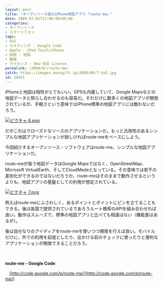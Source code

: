 ```yaml
---
layout: post
title: "オープンソース版のiPhone地図アプリ「route-me」"
date: 2009-07-01T21:00:00+09:00
categories:
- オープンソース
- スマートフォン
tags: 
- GUI
- ホスティング - Google Code
- Apple - iPod Touch/iPhone
- 技術 - 地図
- 開発
- ライセンス - New BSD License
permalink: /2009/07/route-me/
catch: https://images.moongift.jp/2009/06/7-tm5.jpg
id: 16421
---
```

iPhoneと地図は相性がとてもいい。GPSも内蔵していて、Google Mapsなどの地図データと照らし合わせるのも容易だ。それだけに数多くの地図アプリが開発されているが、手軽さという意味ではiPhone標準の地図アプリには敵わないだろう。

  

[![ピクチャ 6.png](https://images.moongift.jp/2009/06/6-tm4.jpg)](https://images.moongift.jp/2009/06/613.png)

  

だがこれはクローズドなソースのアプリケーションだ。もっと汎用性のあるシンプルな地図アプリケーションが欲しければroute-meをベースにしよう。

  

今回紹介するオープンソース・ソフトウェアはroute-me、シンプルな地図アプリケーションだ。

  
<!--more-->

route-meが扱う地図データはGoogle Mapsではなく、OpenStreetMap、Microsoft VirtualEarth、そしてCloudMadeとなっている。その意味では若干の差別化ができるのではないだろうか。route-meはそのままで動作させるというよりも、地図アプリの基盤としての利用が想定されている。

  

[![ピクチャ 7.png](https://images.moongift.jp/2009/06/7-tm5.jpg)](https://images.moongift.jp/2009/06/77.png)

  

例えばroute-meにふさわしく、あるポイントとポイントにピンを立てることもできる。後は各国で提供されているであろうルート検索のAPIを組み合わせれば良い。動作はスムーズで、標準の地図アプリと比べても相違はない（機能差はあるが）。

  

後は自分なりのアイディアをroute-meを使いつつ開発を行えば良い。モバイルだけに、外での利用を前提としたり、出かける前のチェックに使ったりと便利なアプリケーションが開発できることだろう。

  

　

  

**route-me - Google Code**  
  
　[http://code.google.com/p/route-me/](http://code.google.com/p/route-me/)

